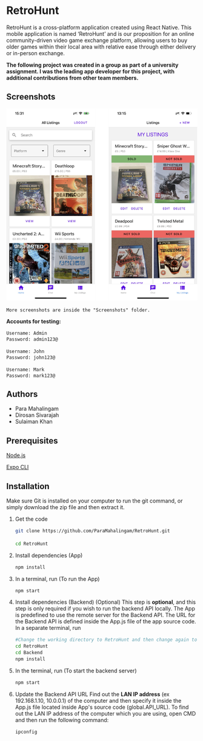 

# RetroHunt

RetroHunt is a cross-platform application created using React Native. This mobile application is named ‘RetroHunt’ and is our proposition for an online community-driven video game exchange platform, allowing users to buy older games within their local area with relative ease through either delivery or in-person exchange.

**The following project was created in a group as part of a university assignment. I was the leading app developer for this project, with additional contributions from other team members.**

## Screenshots
![RetroHunt](https://raw.githubusercontent.com/ParaMahalingam/RetroHunt/main/Screenshots/combined.png )

	More screenshots are inside the "Screenshots" folder.

**Accounts for testing:**

	Username: Admin
	Password: admin123@

	Username: John
	Password: john123@

	Username: Mark
	Password: mark123@

## Authors
- Para Mahalingam
- Dirosan Sivarajah
- Sulaiman Khan

## Prerequisites
[Node.js](https://nodejs.org/en/)

[Expo CLI](https://docs.expo.dev/get-started/installation/)
## Installation
Make sure Git is installed on your computer to run the git command, or simply download the zip file and then extract it.
1. Get the code

    ```bash
    git clone https://github.com/ParaMahalingam/RetroHunt.git
    
    cd RetroHunt
    ```
2. Install dependencies (App)
    ```bash
    npm install
    ```
3. In a terminal, run (To run the App)
    ```bash
    npm start
    ```
4. Install dependencies (Backend) (Optional)
This step is **optional**, and this step is only required if you wish to run the backend API locally. The App is predefined to use the remote server for the Backend API. The URL for the Backend API is defined inside the App.js file of the app source code.
In a separate terminal, run
    ```bash
    #Change the working directory to RetroHunt and then change again to Backend
    cd RetroHunt
    cd Backend
    npm install
    ```

5. In the terminal, run (To start the backend server)
    ```bash
    npm start
    ```

6. Update the Backend API URL
Find out the **LAN IP address** (ex 192.168.1.10, 10.0.0.1) of the computer and then specify it inside the App.js file located inside App's source code (global.API_URL).
To find out the LAN IP address of the computer which you are using, open CMD and then run the following command:
    ```bash
    ipconfig
    ```
